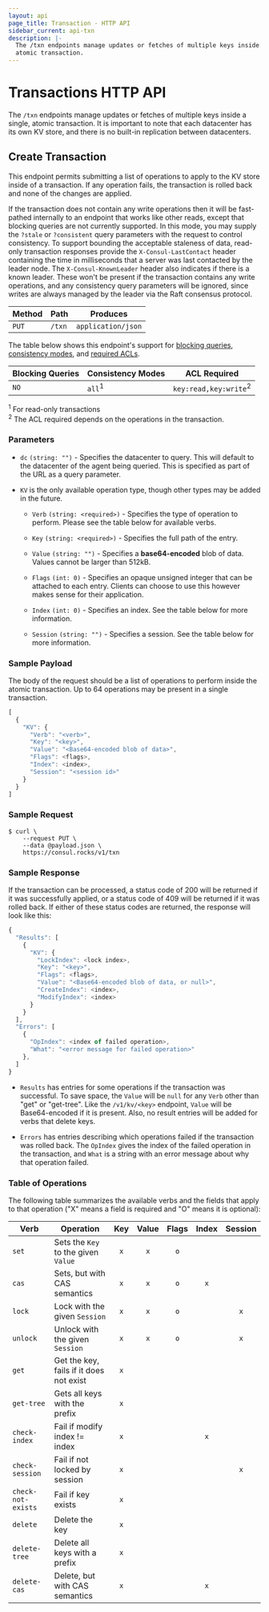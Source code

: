 ```yaml
---
layout: api
page_title: Transaction - HTTP API
sidebar_current: api-txn
description: |-
  The /txn endpoints manage updates or fetches of multiple keys inside a single,
  atomic transaction.
---
```


# Transactions HTTP API

The `/txn` endpoints manage updates or fetches of multiple keys inside a single,
atomic transaction. It is important to note that each datacenter has its own KV
store, and there is no built-in replication between datacenters.

## Create Transaction

This endpoint permits submitting a list of operations to apply to the KV store
inside of a transaction. If any operation fails, the transaction is rolled back
and none of the changes are applied.

If the transaction does not contain any write operations then it will be
fast-pathed internally to an endpoint that works like other reads, except that
blocking queries are not currently supported. In this mode, you may supply the
`?stale` or `?consistent` query parameters with the request to control
consistency. To support bounding the acceptable staleness of data, read-only
transaction responses provide the `X-Consul-LastContact` header containing the
time in milliseconds that a server was last contacted by the leader node. The
`X-Consul-KnownLeader` header also indicates if there is a known leader. These
won't be present if the transaction contains any write operations, and any
consistency query parameters will be ignored, since writes are always managed by
the leader via the Raft consensus protocol.

| Method | Path                         | Produces                   |
| ------ | ---------------------------- | -------------------------- |
| `PUT`  | `/txn`                       | `application/json`         |

The table below shows this endpoint's support for
[blocking queries](/api/index.html#blocking-queries),
[consistency modes](/api/index.html#consistency-modes), and
[required ACLs](/api/index.html#acls).

| Blocking Queries | Consistency Modes | ACL Required |
| ---------------- | ----------------- | ------------ |
| `NO`             | `all`<sup>1</sup> | `key:read,key:write`<sup>2</sup> |

<sup>1</sup> For read-only transactions
<br>
<sup>2</sup> The ACL required depends on the operations in the transaction.

### Parameters

- `dc` `(string: "")` - Specifies the datacenter to query. This will default
  to the datacenter of the agent being queried. This is specified as part of the
  URL as a query parameter.

- `KV` is the only available operation type, though other types may be added in the future.

  - `Verb` `(string: <required>)` - Specifies the type of operation to perform.
    Please see the table below for available verbs.

  - `Key` `(string: <required>)` - Specifies the full path of the entry.

  - `Value` `(string: "")` - Specifies a **base64-encoded** blob of data. Values
    cannot be larger than 512kB.

  - `Flags` `(int: 0)` - Specifies an opaque unsigned integer that can be
    attached to each entry. Clients can choose to use this however makes sense
    for their application.

  - `Index` `(int: 0)` - Specifies an index. See the table below for more
    information.

  - `Session` `(string: "")` - Specifies a session. See the table below for more
    information.

### Sample Payload

The body of the request should be a list of operations to perform inside the
atomic transaction. Up to 64 operations may be present in a single transaction.

```javascript
[
  {
    "KV": {
      "Verb": "<verb>",
      "Key": "<key>",
      "Value": "<Base64-encoded blob of data>",
      "Flags": <flags>,
      "Index": <index>,
      "Session": "<session id>"
    }
  }
]
```

### Sample Request

```text
$ curl \
    --request PUT \
    --data @payload.json \
    https://consul.rocks/v1/txn
```

### Sample Response

If the transaction can be processed, a status code of 200 will be returned if it
was successfully applied, or a status code of 409 will be returned if it was
rolled back. If either of these status codes are returned, the response will
look like this:

```javascript
{
  "Results": [
    {
      "KV": {
        "LockIndex": <lock index>,
        "Key": "<key>",
        "Flags": <flags>,
        "Value": "<Base64-encoded blob of data, or null>",
        "CreateIndex": <index>,
        "ModifyIndex": <index>
      }
    }
  ],
  "Errors": [
    {
      "OpIndex": <index of failed operation>,
      "What": "<error message for failed operation>"
    },
  ]
}
```

- `Results` has entries for some operations if the transaction was successful.
  To save space, the `Value` will be `null` for any `Verb` other than "get" or
  "get-tree". Like the `/v1/kv/<key>` endpoint, `Value` will be Base64-encoded
  if it is present. Also, no result entries  will be added for verbs that delete
  keys.

- `Errors` has entries describing which operations failed if the transaction was
  rolled back. The `OpIndex` gives the index of the failed operation in the
  transaction, and `What` is a string with an error message about why that
  operation failed.

### Table of Operations

The following table summarizes the available verbs and the fields that apply to
that operation ("X" means a field is required and "O" means it is optional):

| Verb               | Operation                                    | Key  | Value | Flags | Index | Session |
| ------------------ | -------------------------------------------- | :--: | :---: | :---: | :---: | :-----: |
| `set`              | Sets the `Key` to the given `Value`          | `x`  | `x`   | `o`   |       |         |  
| `cas`              | Sets, but with CAS semantics                 | `x`  | `x`   | `o`   | `x`   |         |  
| `lock`             | Lock with the given `Session`                | `x`  | `x`   | `o`   |       | `x`     |  
| `unlock`           | Unlock with the given `Session`              | `x`  | `x`   | `o`   |       | `x`     |  
| `get`              | Get the key, fails if it does not exist      | `x`  |       |       |       |         |  
| `get-tree`         | Gets all keys with the prefix                | `x`  |       |       |       |         |  
| `check-index`      | Fail if modify index != index                | `x`  |       |       | `x`   |         |  
| `check-session`    | Fail if not locked by session                | `x`  |       |       |       | `x`     |  
| `check-not-exists` | Fail if key exists                           | `x`  |       |       |       |         |  
| `delete`           | Delete the key                               | `x`  |       |       |       |         |  
| `delete-tree`      | Delete all keys with a prefix                | `x`  |       |       |       |         |  
| `delete-cas`       | Delete, but with CAS semantics               | `x`  |       |       | `x`   |         |  
